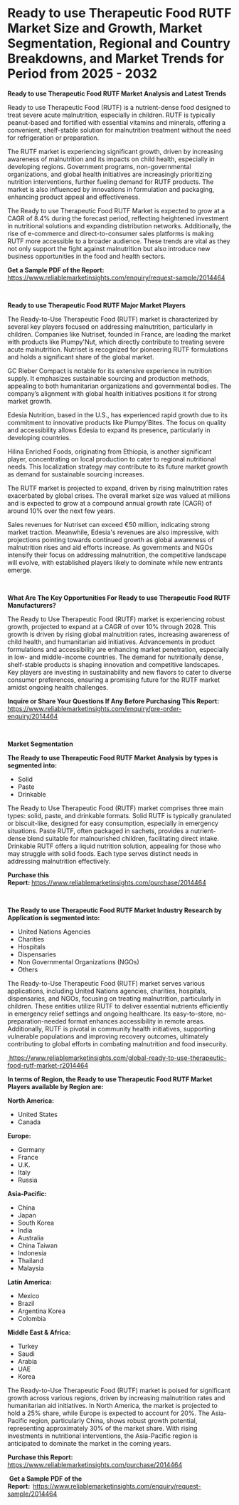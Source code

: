 <p><h1>Ready to use Therapeutic Food RUTF Market Size and Growth, Market Segmentation, Regional and Country Breakdowns, and Market Trends for Period from 2025 -  2032</h1></p><p><strong>Ready to use Therapeutic Food RUTF Market Analysis and Latest Trends</strong></p>
<p><p>Ready to use Therapeutic Food (RUTF) is a nutrient-dense food designed to treat severe acute malnutrition, especially in children. RUTF is typically peanut-based and fortified with essential vitamins and minerals, offering a convenient, shelf-stable solution for malnutrition treatment without the need for refrigeration or preparation. </p><p>The RUTF market is experiencing significant growth, driven by increasing awareness of malnutrition and its impacts on child health, especially in developing regions. Government programs, non-governmental organizations, and global health initiatives are increasingly prioritizing nutrition interventions, further fueling demand for RUTF products. The market is also influenced by innovations in formulation and packaging, enhancing product appeal and effectiveness.</p><p>The Ready to use Therapeutic Food RUTF Market is expected to grow at a CAGR of 8.4% during the forecast period, reflecting heightened investment in nutritional solutions and expanding distribution networks. Additionally, the rise of e-commerce and direct-to-consumer sales platforms is making RUTF more accessible to a broader audience. These trends are vital as they not only support the fight against malnutrition but also introduce new business opportunities in the food and health sectors.</p></p>
<p><strong>Get a Sample PDF of the Report:&nbsp;</strong> <a href="https://www.reliablemarketinsights.com/enquiry/request-sample/2014464?utm_campaign=2207&utm_medium=2&utm_source=Github&utm_content=ia&utm_term=16042025&utm_id=ready-to-use-therapeutic-food-rutf">https://www.reliablemarketinsights.com/enquiry/request-sample/2014464</a></p>
<p>&nbsp;</p>
<p><strong>Ready to use Therapeutic Food RUTF Major Market Players</strong></p>
<p><p>The Ready-to-Use Therapeutic Food (RUTF) market is characterized by several key players focused on addressing malnutrition, particularly in children. Companies like Nutriset, founded in France, are leading the market with products like Plumpy'Nut, which directly contribute to treating severe acute malnutrition. Nutriset is recognized for pioneering RUTF formulations and holds a significant share of the global market.</p><p>GC Rieber Compact is notable for its extensive experience in nutrition supply. It emphasizes sustainable sourcing and production methods, appealing to both humanitarian organizations and governmental bodies. The company’s alignment with global health initiatives positions it for strong market growth.</p><p>Edesia Nutrition, based in the U.S., has experienced rapid growth due to its commitment to innovative products like Plumpy'Bites. The focus on quality and accessibility allows Edesia to expand its presence, particularly in developing countries.</p><p>Hilina Enriched Foods, originating from Ethiopia, is another significant player, concentrating on local production to cater to regional nutritional needs. This localization strategy may contribute to its future market growth as demand for sustainable sourcing increases.</p><p>The RUTF market is projected to expand, driven by rising malnutrition rates exacerbated by global crises. The overall market size was valued at millions and is expected to grow at a compound annual growth rate (CAGR) of around 10% over the next few years.</p><p>Sales revenues for Nutriset can exceed €50 million, indicating strong market traction. Meanwhile, Edesia's revenues are also impressive, with projections pointing towards continued growth as global awareness of malnutrition rises and aid efforts increase. As governments and NGOs intensify their focus on addressing malnutrition, the competitive landscape will evolve, with established players likely to dominate while new entrants emerge.</p></p>
<p>&nbsp;</p>
<p><strong>What Are The Key Opportunities For Ready to use Therapeutic Food RUTF Manufacturers?</strong></p>
<p><p>The Ready to Use Therapeutic Food (RUTF) market is experiencing robust growth, projected to expand at a CAGR of over 10% through 2028. This growth is driven by rising global malnutrition rates, increasing awareness of child health, and humanitarian aid initiatives. Advancements in product formulations and accessibility are enhancing market penetration, especially in low- and middle-income countries. The demand for nutritionally dense, shelf-stable products is shaping innovation and competitive landscapes. Key players are investing in sustainability and new flavors to cater to diverse consumer preferences, ensuring a promising future for the RUTF market amidst ongoing health challenges.</p></p>
<p><strong>Inquire or Share Your Questions If Any Before Purchasing This Report:</strong> <a href="https://www.reliablemarketinsights.com/enquiry/pre-order-enquiry/2014464?utm_campaign=2207&utm_medium=2&utm_source=Github&utm_content=ia&utm_term=16042025&utm_id=ready-to-use-therapeutic-food-rutf">https://www.reliablemarketinsights.com/enquiry/pre-order-enquiry/2014464</a></p>
<p>&nbsp;</p>
<p><strong>Market Segmentation</strong></p>
<p><strong>The Ready to use Therapeutic Food RUTF Market Analysis by types is segmented into:</strong></p>
<p><ul><li>Solid</li><li>Paste</li><li>Drinkable</li></ul></p>
<p><p>The Ready to Use Therapeutic Food (RUTF) market comprises three main types: solid, paste, and drinkable formats. Solid RUTF is typically granulated or biscuit-like, designed for easy consumption, especially in emergency situations. Paste RUTF, often packaged in sachets, provides a nutrient-dense blend suitable for malnourished children, facilitating direct intake. Drinkable RUTF offers a liquid nutrition solution, appealing for those who may struggle with solid foods. Each type serves distinct needs in addressing malnutrition effectively.</p></p>
<p><strong>Purchase this Report:&nbsp;</strong><a href="https://www.reliablemarketinsights.com/purchase/2014464?utm_campaign=2207&utm_medium=2&utm_source=Github&utm_content=ia&utm_term=16042025&utm_id=ready-to-use-therapeutic-food-rutf">https://www.reliablemarketinsights.com/purchase/2014464</a></p>
<p>&nbsp;</p>
<p><strong>The Ready to use Therapeutic Food RUTF Market Industry Research by Application is segmented into:</strong></p>
<p><ul><li>United Nations Agencies</li><li>Charities</li><li>Hospitals</li><li>Dispensaries</li><li>Non Governmental Organizations (NGOs)</li><li>Others</li></ul></p>
<p><p>The Ready-to-Use Therapeutic Food (RUTF) market serves various applications, including United Nations agencies, charities, hospitals, dispensaries, and NGOs, focusing on treating malnutrition, particularly in children. These entities utilize RUTF to deliver essential nutrients efficiently in emergency relief settings and ongoing healthcare. Its easy-to-store, no-preparation-needed format enhances accessibility in remote areas. Additionally, RUTF is pivotal in community health initiatives, supporting vulnerable populations and improving recovery outcomes, ultimately contributing to global efforts in combating malnutrition and food insecurity.</p></p>
<p><a href="https://www.reliablemarketinsights.com/global-ready-to-use-therapeutic-food-rutf-market-r2014464?utm_campaign=2207&utm_medium=2&utm_source=Github&utm_content=ia&utm_term=16042025&utm_id=ready-to-use-therapeutic-food-rutf">&nbsp;https://www.reliablemarketinsights.com/global-ready-to-use-therapeutic-food-rutf-market-r2014464</a></p>
<p><strong>In terms of Region, the Ready to use Therapeutic Food RUTF Market Players available by Region are:</strong></p>
<p>
    <p> <strong> North America: </strong>
        <ul>
            <li>United States</li>
            <li>Canada</li>
        </ul>
        </p> 
    <p> <strong> Europe: </strong>
        <ul>
            <li>Germany</li>
            <li>France</li>
            <li>U.K.</li>
            <li>Italy</li>
            <li>Russia</li>
        </ul>
        </p> 
    <p> <strong> Asia-Pacific: </strong>
        <ul>
            <li>China</li>
            <li>Japan</li>
            <li>South Korea</li>
            <li>India</li>
            <li>Australia</li>
            <li>China Taiwan</li>
            <li>Indonesia</li>
            <li>Thailand</li>
            <li>Malaysia</li>
        </ul>
        </p> 
    <p> <strong> Latin America: </strong>
        <ul>
            <li>Mexico</li>
            <li>Brazil</li>
            <li>Argentina Korea</li>
            <li>Colombia</li>
        </ul>
        </p> 
    <p> <strong> Middle East & Africa: </strong>
        <ul>
            <li>Turkey</li>
            <li>Saudi</li>
            <li>Arabia</li>
            <li>UAE</li>
            <li>Korea</li>
        </ul>
    </p>
    </p>
<p><p>The Ready-to-Use Therapeutic Food (RUTF) market is poised for significant growth across various regions, driven by increasing malnutrition rates and humanitarian aid initiatives. In North America, the market is projected to hold a 25% share, while Europe is expected to account for 20%. The Asia-Pacific region, particularly China, shows robust growth potential, representing approximately 30% of the market share. With rising investments in nutritional interventions, the Asia-Pacific region is anticipated to dominate the market in the coming years.</p></p>
<p><strong>Purchase this Report: </strong><a href="https://www.reliablemarketinsights.com/purchase/2014464?utm_campaign=2207&utm_medium=2&utm_source=Github&utm_content=ia&utm_term=16042025&utm_id=ready-to-use-therapeutic-food-rutf">https://www.reliablemarketinsights.com/purchase/2014464</a></p>
<p>&nbsp;<strong>Get a Sample PDF of the Report:&nbsp;&nbsp;</strong><a href="https://www.reliablemarketinsights.com/enquiry/request-sample/2014464?utm_campaign=2207&utm_medium=2&utm_source=Github&utm_content=ia&utm_term=16042025&utm_id=ready-to-use-therapeutic-food-rutf">https://www.reliablemarketinsights.com/enquiry/request-sample/2014464</a></p>
<p><strong></strong></p>
<p><p></p><p></p><p></p></p>